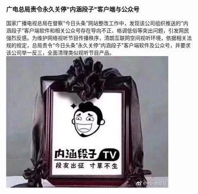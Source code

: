### 广电总局责令永久关停"内涵段子"客户端与公众号

国家广播电视总局在督察“今日头条”网站整改工作中，发现该公司组织推送的“内涵段子”客户端软件和相关公众号存在导向不正、格调低俗等突出问题，引发网民强烈反感。为维护网络视听节目传播秩序，清朗互联网空间视听环境，依据相关法规的规定，总局责令“今日头条”永久关停“内涵段子”客户端软件及公众号，并要求该公司举一反三，全面清理类似视听节目产品。
![](/assets/123.jpg)
